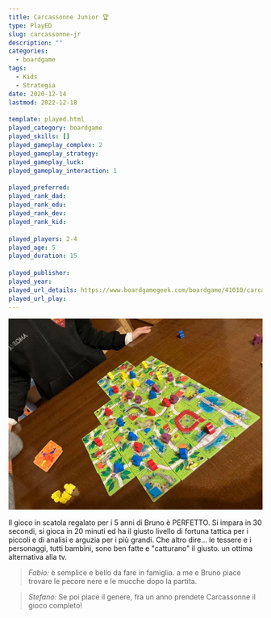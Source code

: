 ```yaml
---
title: Carcassonne Junior 🏆
type: PlayED
slug: carcassonne-jr
description: ""
categories:
  - boardgame
tags:
  - Kids
  - Strategia
date: 2020-12-14
lastmod: 2022-12-18

template: played.html
played_category: boardgame
played_skills: []
played_gameplay_complex: 2
played_gameplay_strategy: 
played_gameplay_luck: 
played_gameplay_interaction: 1

played_preferred: 
played_rank_dad: 
played_rank_edu: 
played_rank_dev: 
played_rank_kid: 

played_players: 2-4
played_age: 5
played_duration: 15

played_publisher: 
played_year: 
played_url_details: https://www.boardgamegeek.com/boardgame/41010/carcassonne-junior
played_url_play: 
---
```


![](img/carcassonne_jr.webp)

Il gioco in scatola regalato per i 5 anni di Bruno è PERFETTO.
Si impara in 30 secondi, si gioca in 20 minuti ed ha il giusto livello di fortuna tattica per i piccoli e di analisi e arguzia per i più grandi.
Che altro dire... le tessere e i personaggi, tutti bambini, sono ben fatte e "catturano" il giusto. un ottima alternativa alla tv.

> *Fabio:*
> è semplice e bello da fare in famiglia. a me e Bruno piace trovare le pecore nere e le mucche dopo la partita.

> *Stefano:*
> Se poi piace il genere, fra un anno prendete Carcassonne il gioco completo!


